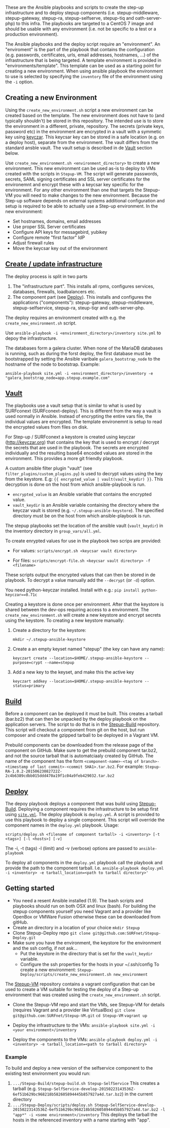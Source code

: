 These are the Ansible playbooks and scripts to create the step-up infrastructure and to deploy stepup components (i.e. stepup-middleware, stepup-gateway, stepup-ra, stepup-selfserve, stepup-tiq and oath-server-php) to this infra. The playbooks are targeted to a CentOS 7 image and should be usable with any environment (i.e. not be specific to a test or a production environment).

The Ansible playbooks and the deploy script require an "environment". An "enviroment" is the part of the playbook that contains the configuration (e.g. passwords, certificates, urls, email addresses, hostnames, ...) of the infrastructure that is being targeted. A template environment is provided in "environments/template". This template can be used as a starting point for creating a new environment. When using ansible playbook the environment to use is selected by specifying the ``inventory`` file of the environment using the ``-i`` option.

Creating a new Environment
--------------------------

Using the `create_new_environment.sh` script a new environment can be created based on the template. The new environment does not have to (and typically shouldn't) be stored in this repository. The intended use is to store the environment in a different, private, repository. The secrets (private keys, password etc) in the environment are encrypted in a vault with a symmetic key using [keyczar]. This keycsar key can be stored in a safe location (e.g. on a deploy host), separate from the environment. The vault differs from the standard ansble vault. The vault setup is described in de [Vault](#vault) section below.

Use `create_new_environment.sh <environment_directory>` to create a new environment. This new environment can be used as-is to deploy to VMs created with the scripts in `Stepup-VM`. The script will generate passwords, secrets, SAML signing certificates and SSL server certificates for the environemnt and encrypt these with a keycsar key specific for the environment. For any other environment than one that targets the Stepup-VM you will need to make changes to the new environment. Because the Step-up software depends on external systems additional configuration and setup is required to be able to actually use a Step-up environment. In the new environment:

* Set hostnames, domains, email addresses
* Use proper SSL Server certificates
* Configure API keys for messagebird, yubikey
* Configure remote "first factor" IdP
* Adjust firewall rules
* Move the keycsar key out of the environment

[Create / update infrastructure](id:site)
------------------------------

The deploy process is split in two parts

1. The "infrastructure part". This installs all rpms, configures services, databases, firewalls, loadbalancers etc. 
2. The component part (see [Deploy](#deploy)). This installs and configures the applications ("components"): stepup-gateway, stepup-middleware, stepup-selfservice, stepup-ra, steup-tiqr and oath-server-php.

The deploy requires an environment created with e.g. the `create_new_environment.sh` script.

Use `ansible-playbook -i <environment_directory>/inventory site.yml` to depoy the infrastructure.

The databases form a galera cluster. When none of the MariaDB databases is running, such as during the forst deploy, the first database must be bootstrapped by setting the Ansible varibale `galera_bootstrap_node` to the hostname of the node to bootstrap. Example:

`ansible-playbook site.yml -i <environment_directory>/inventory -e "galera_bootstrap_node=app.stepup.example.com"`


[Vault](id:vault)
-----

The playbooks use a vault setup that is similar to what is used by SURFconext (SURFconext-deploy). This is different from the way a vault is used normally in Ansible. Instead of encrypting the entire vars file, the individual values are encrypted. The template environemnt is setup to read the encrypted values from files on disk.

For Step-up / SURFconext a keystore is created using keyczar (http://keyczar.org) that contains the key that is used to encrypt / decrypt the secrets that are used in the playbook. The secrets are encrypted individually and the resulting base64 encoded values are stored in the environment. This provides a more git friendly playbook.

A custom ansible filter plugin "vault" (see `filter_plugins/custom_plugins.py`) is used to decrypt values using the key from the keystore. E.g: `{{ encrypted_value | vault(vault_keydir) }}`. This decryption is done on the host from which ansible-playbook is run.

* `encrypted_value` is an Ansible variable that contains the encrypted value.
* `vault_keydir` is an Ansible variable containing the directory where the keyczar vault is stored (e.g. `~/.stepup-ansible-keystore`). The specified directory must be on the host from which ansible-playbook is run.

The stepup playbooks set the location of the ansible vault (`vault_keydir`) in the inventory directory in `group_vars/all.yml`.


To create enrypted values for use in the playbook two scrips are provided:

* For values: `scripts/encrypt.sh <keycsar vault directory>`

* For files: `scripts/encrypt-file.sh <keycsar vault directory> -f <filename>`

These scripts output the encrypted values that can then be stored in de playbook. To decrypt a value manually add the `--decrypt` (or `-d`) option.

You need python-keyczar installed. Install with e.g.:
`pip install python-keyczar==0.71c`


Creating a keystore is done once per environment. After that the keystore is shared between the dev-ops requiring access to a environment. The `create_new_environment.sh` will create a new keystore and encrypt secrets using the keystore. To creating a new keystore manually:

1. Create a directory for the keystore:

   `mkdir ~/.stepup-ansible-keystore`

2. Create a an empty keyset named "stepup" (the key can have any name):

   `keyczart create --location=$HOME/.stepup-ansible-keystore --purpose=crypt --name=stepup`

3. Add a new key to the keyset, and make this the active key

   `keyczart addkey --location=$HOME/.stepup-ansible-keystore --status=primary`


[Build](id:build)
-----

Before a component can be deployed it must be built. This creates a tarball (bar.bz2) that can then be unpacked by the deploy playbook on the application servers. The script to do that is in the [Stepup-Build](https://github.com/SURFnet/Stepup-Build) repository. This script will checkout a component from git on the host, but run composer and create the gzipped tarball to be deployed in a Vagrant VM.

Prebuild components can be downloaded from the release page of the component on GitHub. Make sure to get the prebuild component tar.bz2, and not the source tarball that is automatciaaly created by GitHub. The name of the component has the form `<component-name>-<tag of branch>-<timestamp of last commit>-<commit SHA1>.tar.bz2`. For example:
`Stepup-RA-1.0.2-20150623082722Z-2c4b6389cdbb015ddd470a19f1c04a9feb429032.tar.bz2`

[Deploy](id:deploy)
------

The depoy playbook deploys a component that was build using [Stepup-Build](https://github.com/SURFnet/Stepup-Build). Deploying a component requires the infrastructure to be setup first using [``site.yml``](#site). The deploy playbook is `deploy.yml`. A script is provided to use this playbook to deploy a single component. This script will override the component names in the `deploy.yml` playbook. Usage:

   `scripts/deploy.sh <filename of component tarball> -i <inventory> [-t <tags>] [-l <hosts>] [-v]`

The -i, -t (tags) -l (limit) and -v (verbose) options are passed to `ansible-playbook`

To deploy all components in the ``deploy.yml`` playbook call the playbook and provide the path to the component tarball. I.e. `ansible-playbook deploy.yml -i <inventory> -e tarball_location=<path to tarball directory>'`

Getting started
---------------

* You need a resent Ansible installed (1.9). The bash scripts and playbooks should run on both OSX and linux (bash). For building the
  stepup components yourself you need Vagrant and a provider like OpenBox or VMWare Fusion otherwise these can be downloaded from gitHub.
* Create an directory in a location of your choice
  `mkdir Stepup`
* Clone Stepup-Deploy repo
  `git clone git@github.com:SURFnet/Stepup-Deploy.git`
* Make sure you have the environment, the keystore for the environment and the ssh config, if not ask...
    * Put the keystore in the directory that is set for the `vault_keydir` variable.
    * Configure the ssh properties for the hosts in your ~/.ssh/config
  To create a new environment:
    `Stepup-Deploy/scripts/create_new_environment.sh new_environment`

The [Stepup-VM](https://github.com/SURFnet/Stepup-VM) repository contains a vagrant configuration that can be used to create a VM suitable for testing the deploy of a Step-up environment that was created using the `create_new_environment.sh` script.

* Clone the Stepup-VM repo and start the VMs, see Stepup-VM for details (requires Vagrant and a provider like VirtualBox)
  `git clone git@github.com:SURFnet/Stepup-VM.git`
  `cd Stepup-VM`
  `vagrant up`

* Deploy the infrastructure to the VMs:
  ```ansible-playbook site.yml -i <your environment>/inventory```
  
* Deploy the components to the VMs:
  ```ansible-playbook deploy.yml -i <inventory> -e tarball_location=<path to tarball directory>```
  

### Example ###

To build and deploy a new version of the selfservice component to the existing test environment you would run:

1. `.../Stepup-Build/stepup-build.sh Stepup-SelfService`
   This creates a tarball (e.g. `Stepup-SelfService-develop-20150223143536Z-6ef51b629bc968218b582605894445b857927a4d.tar.bz2`) in the current directory
2. `.../Stepup-Deploy/scripts/deploy.sh Stepup-SelfService-develop-20150223143536Z-6ef51b629bc968218b582605894445b857927a4d.tar.bz2 -l "app*" -i <some environment>/inventory`
   This deploys the tarball the hosts in the referenced inventory with a name starting with "app".
   
[keyczar]: http://www.keyczar.org "www.keyczar.org"

